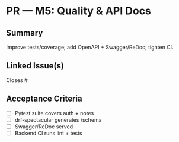 # PR — M5: Quality & API Docs

## Summary
Improve tests/coverage; add OpenAPI + Swagger/ReDoc; tighten CI.

## Linked Issue(s)
Closes #<id>

## Acceptance Criteria
- [ ] Pytest suite covers auth + notes
- [ ] drf-spectacular generates /schema
- [ ] Swagger/ReDoc served
- [ ] Backend CI runs lint + tests
